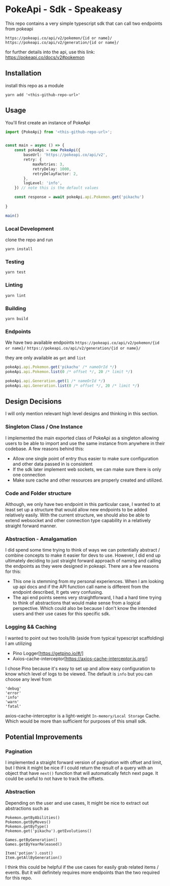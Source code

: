# PokeApi - Sdk - Speakeasy
This repo contains a very simple typescript sdk that can call two endpoints from pokeapi

`https://pokeapi.co/api/v2/pokemon/{id or name}/`
`https://pokeapi.co/api/v2/generation/{id or name}/`

for further details into the api, use this link: https://pokeapi.co/docs/v2#pokemon

## Installation
install this repo as a module
```shell
yarn add '<this-github-repo-url>'
```
## Usage
You'll first create an instance of PokeApi

```typescript
import {PokeApi} from '<this-github-repo-url>';


const main = async () => {
    const pokeApi = new PokeApi({
        baseUrl: 'https://pokeapi.co/api/v2',
        retry: {
            maxRetries: 3,
            retryDelay: 1000,
            retryDelayFactor: 2,
        },
        logLevel: 'info',
    }) // note this is the default values

    const response = await pokeApi.api.Pokemon.get('pikachu')
    
}

main()
```


### Local Development
clone the repo and run
```shell
yarn install
```

### Testing
```shell
yarn test
```

### Linting
```shell
yarn lint
```

### Building
```shell
yarn build
```

### Endpoints
We have two available endpoints
`https://pokeapi.co/api/v2/pokemon/{id or name}/`
`https://pokeapi.co/api/v2/generation/{id or name}/`

they are only available as `get` and `list`
```typescript
pokeApi.api.Pokemon.get('pikachu' /* nameOrId */)
pokeApi.api.Pokemon.list(0 /* offset */, 20 /* limit */)

pokeApi.api.Generation.get(1 /* nameOrId */)
pokeApi.api.Generation.list(0 /* offset */, 20 /* limit */) 
```

## Design Decisions
I will only mention relevant high level designs and thinking in this section.

### Singleton Class / One Instance
I implemented the main exported class of PokeApi as a singleton allowing users to be able to import and use the same instance from anywhere in their codebase.
A few reasons behind this: 
- Allow one single point of entry thus easier to make sure configuration and other data passed in is consistent
- If the sdk later implement web sockets, we can make sure there is only one connection
- Make sure cache and other resources are properly created and utilized.

### Code and Folder structure
Although, we only have two endpoint in this particular case, I wanted to at least set up a structure that would allow new endpoints to be added relatively easily.
With the current structure, we should also be able to extend websocket and other connection type capability in a relatively straight forward manner.

### Abstraction - Amalgamation 
I did spend some time trying to think of ways we can potentially abstract / combine concepts to make it easier for devs to use.
However, I did end up ultimately deciding to just straight forward approach of naming and calling the endpoints as they were designed in pokeapi.
There are a few reasons for this:
- This one is stemming from my personal experiences. When I am looking up api docs and if the API function call name is different from the endpoint described, It gets very confusing.
- The api end points seems very straightforward, I had a hard time trying to think of abstractions that would make sense from a logical perspective. Which could also be because I don't know the intended users and their use cases for this specific sdk.

### Logging && Caching
I wanted to point out two tools/lib (aside from typical typescript scaffolding) I am utilizing
- Pino Logger[https://getpino.io/#/]
- Axios-cache-interceptor[https://axios-cache-interceptor.js.org/]

I chose Pino because it's easy to set up and allow easy configuration to know which level of logs to be viewed.
The default is `info` but you can choose any level from 
```
'debug'
'error'
'info'
'warn'
'fatal'
```

axios-cache-interceptor is a light-weight `In-memory/Local Storage` Cache. Which would be more than sufficient for purposes of this small sdk.


## Potential Improvements
### Pagination
I implemented a straight forward version of pagination with offset and limit, but I think it might be nice
if I could return the result of a query with an object that have `next()` function that will automatically fetch next page.
It could be useful to not have to track the offsets. 

### Abstraction 
Depending on the user and use cases, It might be nice to extract out abstractions such as
```
Pokemon.getByAbilities()
Pokemon.getByMoves()
Pokemon.getByType()
Pokemon.get('pikachu').getEvolutions()

Games.getByGeneration()
Games.getByYearReleased()

Item('potion').cost()
Item.getAllByGeneration()
```

I think this could be helpful if the use cases for easily grab related items / events. But it will definitely requires more 
endpoints than the two required for this repo.


